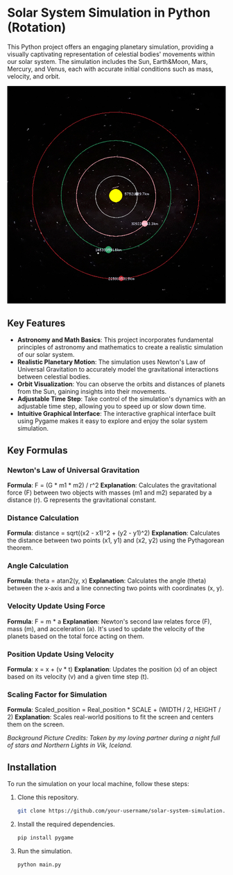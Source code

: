 
# Solar System Simulation in Python (Rotation)

This Python project offers an engaging planetary simulation, providing a visually captivating representation of celestial bodies' movements within our solar system. The simulation includes the Sun, Earth&Moon, Mars, Mercury, and Venus, each with accurate initial conditions such as mass, velocity, and orbit.

![solar](solar.png)

## Key Features
- **Astronomy and Math Basics**: This project incorporates fundamental principles of astronomy and mathematics to create a realistic simulation of our solar system.
- **Realistic Planetary Motion**: The simulation uses Newton's Law of Universal Gravitation to accurately model the gravitational interactions between celestial bodies.
- **Orbit Visualization**: You can observe the orbits and distances of planets from the Sun, gaining insights into their movements.
- **Adjustable Time Step**: Take control of the simulation's dynamics with an adjustable time step, allowing you to speed up or slow down time.
- **Intuitive Graphical Interface**: The interactive graphical interface built using Pygame makes it easy to explore and enjoy the solar system simulation.

## Key Formulas
### Newton's Law of Universal Gravitation
**Formula**: F = (G * m1 * m2) / r^2
**Explanation**: Calculates the gravitational force (F) between two objects with masses (m1 and m2) separated by a distance (r). G represents the gravitational constant.

### Distance Calculation
**Formula**: distance = sqrt((x2 - x1)^2 + (y2 - y1)^2)
**Explanation**: Calculates the distance between two points (x1, y1) and (x2, y2) using the Pythagorean theorem.

### Angle Calculation
**Formula**: theta = atan2(y, x)
**Explanation**: Calculates the angle (theta) between the x-axis and a line connecting two points with coordinates (x, y).

### Velocity Update Using Force
**Formula**: F = m * a
**Explanation**: Newton's second law relates force (F), mass (m), and acceleration (a). It's used to update the velocity of the planets based on the total force acting on them.

### Position Update Using Velocity
**Formula**: x = x + (v * t)
**Explanation**: Updates the position (x) of an object based on its velocity (v) and a given time step (t).

### Scaling Factor for Simulation
**Formula**: Scaled_position = Real_position * SCALE + (WIDTH / 2, HEIGHT / 2)
**Explanation**: Scales real-world positions to fit the screen and centers them on the screen.


*Background Picture Credits: Taken by my loving partner during a night full of stars and Northern Lights in Vik, Iceland.*


## Installation
To run the simulation on your local machine, follow these steps:

1. Clone this repository.
   ```sh
   git clone https://github.com/your-username/solar-system-simulation.git


2. Install the required dependencies.
    ```sh
    pip install pygame

3. Run the simulation.
    ```sh
    python main.py